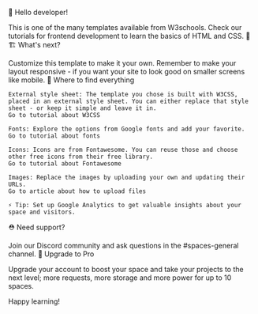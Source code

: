 👋 Hello developer!

This is one of the many templates available from W3schools. Check our tutorials for frontend development to learn the basics of HTML and CSS. 🦄
🏗 What's next?

Customize this template to make it your own. Remember to make your layout responsive - if you want your site to look good on smaller screens like mobile.
🎨 Where to find everything

    External style sheet: The template you chose is built with W3CSS, placed in an external style sheet. You can either replace that style sheet - or keep it simple and leave it in.
    Go to tutorial about W3CSS

    Fonts: Explore the options from Google fonts and add your favorite.
    Go to tutorial about fonts

    Icons: Icons are from Fontawesome. You can reuse those and choose other free icons from their free library.
    Go to tutorial about Fontawesome

    Images: Replace the images by uploading your own and updating their URLs.
    Go to article about how to upload files

    ⚡️ Tip: Set up Google Analytics to get valuable insights about your space and visitors.

⛑ Need support?

Join our Discord community and ask questions in the #spaces-general channel.
🚀 Upgrade to Pro

Upgrade your account to boost your space and take your projects to the next level; more requests, more storage and more power for up to 10 spaces.

Happy learning!